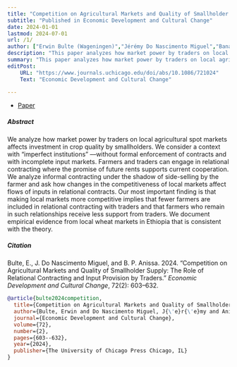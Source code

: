 ```yaml
---
title: "Competition on Agricultural Markets and Quality of Smallholder Supply: The Role of Relational Contracting and Input Provision by Traders, in EDCC." 
subtitle: "Published in Economic Development and Cultural Change"
date: 2024-01-01
lastmod: 2024-07-01
url: /1/
author: ["Erwin Bulte (Wageningen)","Jérémy Do Nascimento Miguel","Banawe Plambou Anissa (Wageningen)"]
description: "This paper analyzes how market power by traders on local agricultural spot markets affects investment in crop quality by smallholders in a context with “imperfect institutions” and with incomplete input markets. Published in EDCC, 2024." 
summary: "This paper analyzes how market power by traders on local agricultural spot markets affects investment in crop quality by smallholders in a context with “imperfect institutions” and with incomplete input markets.  When local markets become more competitive, fewer farmers are included in relational contracting with traders, and farmers who remain in such relationships receive less support from traders. We document empirical evidence from local wheat markets in Ethiopia that is consistent with the theory." 
editPost:
    URL: "https://www.journals.uchicago.edu/doi/abs/10.1086/721024"
    Text: "Economic Development and Cultural Change"

---
```


<div class="thinline"></div>


+ [Paper](/competition_quality.pdf)

<div class="thinline"></div>

##### Abstract

We analyze how market power by traders on local agricultural spot markets affects investment in crop quality by smallholders. We consider a context with “imperfect institutions” ––without formal enforcement of contracts and with incomplete input markets. Farmers and traders can engage in relational contracting where the promise of future rents supports current cooperation. We analyze informal contracting under the shadow of side-selling by the farmer and ask how changes in the competitiveness of local markets affect flows of inputs in relational contracts. Our most important finding is that making local markets more competitive implies that fewer farmers are included in relational contracting with traders and that farmers who remain in such relationships receive less support from traders. We document empirical evidence from local wheat markets in Ethiopia that is consistent with the theory.

<div class="thinline"></div>

##### Citation

Bulte, E., J. Do Nascimento Miguel, and B. P. Anissa. 2024. “Competition on Agricultural Markets and Quality of Smallholder Supply: The Role of Relational Contracting and Input Provision by Traders.” *Economic Development and Cultural Change*, 72(2): 603–632.

```BibTeX
@article{bulte2024competition,
  title={Competition on Agricultural Markets and Quality of Smallholder Supply: The Role of Relational Contracting and Input Provision by Traders},
  author={Bulte, Erwin and Do Nascimento Miguel, J{\'e}r{\'e}my and Anissa, Banawe Plambou},
  journal={Economic Development and Cultural Change},
  volume={72},
  number={2},
  pages={603--632},
  year={2024},
  publisher={The University of Chicago Press Chicago, IL}
}
```

<div class="thinline"></div>
